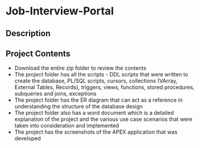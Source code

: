 # Job-Interview-Portal

## Description


## Project Contents
- Download the entire zip folder to review the contents
- The project folder has all the scripts - DDL scripts that were written to create the database, PL/SQL scripts, cursors, collections (VArray, External Tables, Records), triggers, views, functions, stored procedures, subqueries and joins, exceptions
- The project folder has the ER diagram that can act as a reference in understanding the structure of the database design
- The project folder also has a word document which is a detailed explanation of the project and the various use case scenarios that were taken into consideration and implemented
- The project has the screenshots of the APEX application that was developed
